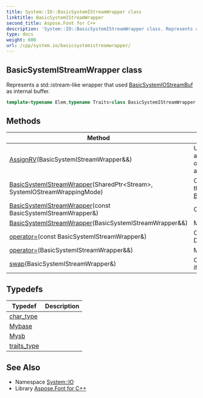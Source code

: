 ```yaml
---
title: System::IO::BasicSystemIStreamWrapper class
linktitle: BasicSystemIStreamWrapper
second_title: Aspose.Font for C++
description: 'System::IO::BasicSystemIStreamWrapper class. Represents a std::istream-like wrapper that used BasicSystemIOStreamBuf as internal buffer in C++.'
type: docs
weight: 600
url: /cpp/system.io/basicsystemistreamwrapper/
---
```

## BasicSystemIStreamWrapper class


Represents a std::istream-like wrapper that used [BasicSystemIOStreamBuf](../basicsystemiostreambuf/) as internal buffer.

```cpp
template<typename Elem,typename Traits>class BasicSystemIStreamWrapper : public std::basic_istream<Elem, std::char_traits<Elem>>
```

## Methods

| Method | Description |
| --- | --- |
| [AssignRV](./assignrv/)(BasicSystemIStreamWrapper\&&) | Used in move constructor and move assignment operator to reset pointers and call [swap()](./swap/). |
| [BasicSystemIStreamWrapper](./basicsystemistreamwrapper/)(SharedPtr\<Stream\>, SystemIOStreamWrappingMode) | Constructs a new instance of the [BasicSystemIStreamWrapper](./). |
| [BasicSystemIStreamWrapper](./basicsystemistreamwrapper/)(const BasicSystemIStreamWrapper\&) | Copy constructor. Deleted. |
| [BasicSystemIStreamWrapper](./basicsystemistreamwrapper/)(BasicSystemIStreamWrapper\&&) | Move constructor. |
| [operator=](./operator=/)(const BasicSystemIStreamWrapper\&) | Copy assignment operator. Deleted. |
| [operator=](./operator=/)(BasicSystemIStreamWrapper\&&) | Move assignment operator. |
| [swap](./swap/)(BasicSystemIStreamWrapper\&) | Call to swap *this and **right**, if they are not equal. |
## Typedefs

| Typedef | Description |
| --- | --- |
| [char_type](./char_type/) |  |
| [Mybase](./mybase/) |  |
| [Mysb](./mysb/) |  |
| [traits_type](./traits_type/) |  |
## See Also

* Namespace [System::IO](../)
* Library [Aspose.Font for C++](../../)
